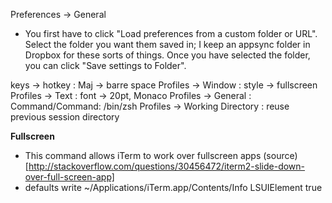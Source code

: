 Preferences -> General

- You first have to click "Load preferences from a custom folder or URL". 
Select the folder you want them saved in; I keep an appsync folder in Dropbox for 
these sorts of things. Once you have selected the folder, you can click "Save settings to Folder".

keys -> hotkey : Maj -> barre space
Profiles -> Window : style -> fullscreen
Profiles -> Text : font -> 20pt, Monaco
Profiles -> General : Command/Command: /bin/zsh
Profiles -> Working Directory : reuse previous session directory

**Fullscreen**
- This command allows iTerm to work over fullscreen apps (source)[http://stackoverflow.com/questions/30456472/iterm2-slide-down-over-full-screen-app]
- defaults write ~/Applications/iTerm.app/Contents/Info LSUIElement true

